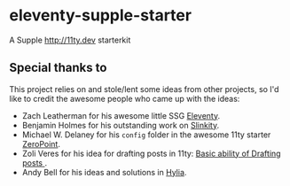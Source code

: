 # eleventy-supple-starter

A Supple http://11ty.dev starterkit

## Special thanks to

This project relies on and stole/lent some ideas from other projects, so I'd like to credit the awesome people who came up with the ideas:

- Zach Leatherman for his awesome little SSG [Eleventy](https://www.11ty.dev).
- Benjamin Holmes for his outstanding work on [Slinkity](https://github.com/slinkity/slinkity).
- Michael W. Delaney for his `config` folder in the awesome 11ty starter [ZeroPoint](https://github.com/MWDelaney/ZeroPoint).
- Zoli Veres for his idea for drafting posts in 11ty: [Basic ability of Drafting posts ](https://github.com/google/eleventy-high-performance-blog/commit/90bd7820b010d9500830fa5bcb3f33578f700b24).
- Andy Bell for his ideas and solutions in [Hylia](https://github.com/andy-piccalilli/hylia/issues/130).
